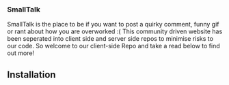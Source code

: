 ### SmallTalk

SmallTalk is the place to be if you want to post a quirky comment, funny gif or rant about how you are overworked :(
This community driven website has been seperated into client side and server side repos to minimise risks to our code.
So welcome to our client-side Repo and take a read below to find out more!

## Installation
